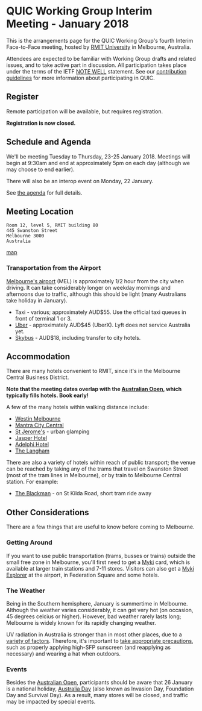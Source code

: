 # QUIC Working Group Interim Meeting - January 2018

This is the arrangements page for the QUIC Working Group's fourth Interim Face-to-Face meeting,
hosted by [RMIT University](http://rmit.edu.au) in Melbourne, Australia.

Attendees are expected to be familiar with Working Group drafts and related issues, and to take active part in discussion. All participation takes place under the terms of the IETF [NOTE WELL](https://www.ietf.org/about/note-well.html) statement. See our [contribution guidelines](https://github.com/quicwg/base-drafts/blob/master/CONTRIBUTING.md) for more information about participating in QUIC.


## Register

Remote participation will be available, but requires registration.

**Registration is now closed.**


## Schedule and Agenda

We'll be meeting Tuesday to Thursday, 23-25 January 2018. Meetings will begin at 9:30am and end at
approximately 5pm on each day (although we may choose to end earlier).

There will also be an interop event on Monday, 22 January.

See [the agenda](agenda.md) for full details.


## Meeting Location

    Room 12, level 5, RMIT building 80 
    445 Swanston Street 
    Melbourne 3000
    Australia

[map](https://goo.gl/maps/nNUbPgNvXVy)


### Transportation from the Airport

[Melbourne's airport](http://melbourneairport.com.au) (MEL) is approximately 1/2 hour from the city when driving. It can take considerably longer on weekday mornings and afternoons due to traffic, although this should be light (many Australians take holiday in January).

* Taxi - various; approximately AUD$55. Use the official taxi queues in front of terminal 1 or 3.
* [Uber](https://www.uber.com/cities/melbourne/) - approximately AUD$45 (UberX). Lyft does not service Australia yet.
* [Skybus](https://www.skybus.com.au) - AUD$18, including transfer to city hotels.


## Accommodation

There are many hotels convenient to RMIT, since it's in the Melbourne Central Business District.

**Note that the meeting dates overlap with the [Australian Open](https://ausopen.com/), which typically fills hotels. Book early!**

A few of the many hotels within walking distance include:

* [Westin Melbourne](http://www.westinmelbourne.com/)
* [Mantra City Central](https://www.mantra.com.au/victoria/melbourne-and-surrounds/melbourne/accommodation/hotels/mantra-city-central/)
* [St Jerome's](http://www.stjeromesthehotel.com.au/) - urban glamping
* [Jasper Hotel](http://www.jasperhotel.com.au)
* [Adelphi Hotel](http://www.adelphi.com.au)
* [The Langham](http://www.langhamhotels.com/en/the-langham/melbourne/)

There are also a variety of hotels within reach of public transport; the venue can be reached by taking any of the trams that travel on Swanston Street (most of the tram lines in Melbourne), or by train to Melbourne Central station. For example:

* [The Blackman](http://www.artserieshotels.com.au/blackman/) - on St Kilda Road, short tram ride away


## Other Considerations

There are a few things that are useful to know before coming to Melbourne.

### Getting Around

If you want to use public transportation (trams, busses or trains) outside the small free zone in Melbourne, you'll first need to get a [Myki](https://www.ptv.vic.gov.au/tickets/myki/) card, which is available at larger train stations and 7-11 stores. Visitors can also get a [Myki Explorer](https://www.ptv.vic.gov.au/tickets/myki/buy-a-myki/myki-explorer/) at the airport, in Federation Square and some hotels.


### The Weather

Being in the Southern hemisphere, January is summertime in Melbourne. Although the weather varies considerably, it can get very hot (on occasion, 45 degrees celcius or higher). However, bad weather rarely lasts long; Melbourne is widely known for its rapidly changing weather.

UV radiation in Australia is stronger than in most other places, due to a [variety of factors](https://pursuit.unimelb.edu.au/articles/the-hole-in-the-ozone). Therefore, it's important to [take appropriate precautions](http://www.sunsmart.com.au), such as properly applying high-SFP sunscreen (and reapplying as necessary) and wearing a hat when outdoors.


### Events

Besides the [Australian Open](https://ausopen.com), participants should be aware that 26 January is a national holiday, [Australia Day](https://en.wikipedia.org/wiki/Australia_Day) (also known as Invasion Day, Foundation Day and Survival Day). As a result, many stores will be closed, and traffic may be impacted by special events.
